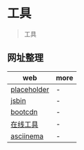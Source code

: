 # 工具

> 工具

## 网址整理

| web                                          | more |
| -------------------------------------------- | ---- |
| [placeholder](https://placeholder.com/)      | -    |
| [jsbin](http://jsbin.com/?js,console,output) | -    |
| [bootcdn](http://www.bootcdn.cn/)            | -    |
| [在线工具](https://tool.lu/)                 | -    |
| [asciinema](https://asciinema.org/)          | -    |
